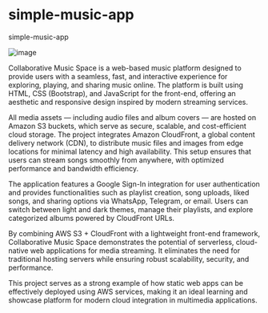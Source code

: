# simple-music-app
simple-music-app


![image](https://user-images.githubusercontent.com/39345855/167300109-f2fc57fc-d9be-4e1a-887e-5076d0fa2559.png)

Collaborative Music Space is a web-based music platform designed to provide users with a seamless, fast, and interactive experience for exploring, playing, and sharing music online. The platform is built using HTML, CSS (Bootstrap), and JavaScript for the front-end, offering an aesthetic and responsive design inspired by modern streaming services.

All media assets — including audio files and album covers — are hosted on Amazon S3 buckets, which serve as secure, scalable, and cost-efficient cloud storage. The project integrates Amazon CloudFront, a global content delivery network (CDN), to distribute music files and images from edge locations for minimal latency and high availability. This setup ensures that users can stream songs smoothly from anywhere, with optimized performance and bandwidth efficiency.

The application features a Google Sign-In integration for user authentication and provides functionalities such as playlist creation, song uploads, liked songs, and sharing options via WhatsApp, Telegram, or email. Users can switch between light and dark themes, manage their playlists, and explore categorized albums powered by CloudFront URLs.

By combining AWS S3 + CloudFront with a lightweight front-end framework, Collaborative Music Space demonstrates the potential of serverless, cloud-native web applications for media streaming. It eliminates the need for traditional hosting servers while ensuring robust scalability, security, and performance.

This project serves as a strong example of how static web apps can be effectively deployed using AWS services, making it an ideal learning and showcase platform for modern cloud integration in multimedia applications.
